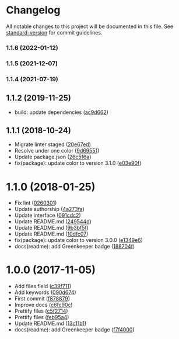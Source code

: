 # Changelog

All notable changes to this project will be documented in this file. See [standard-version](https://github.com/conventional-changelog/standard-version) for commit guidelines.

### 1.1.6 (2022-01-12)

### 1.1.5 (2021-12-07)

### 1.1.4 (2021-07-19)

<a name="1.1.2"></a>
## 1.1.2 (2019-11-25)

* build: update dependencies ([ac9d662](https://github.com/kikobeats/colorable-dominant/commit/ac9d662))



<a name="1.1.1"></a>
## 1.1.1 (2018-10-24)

* Migrate linter staged ([20e67ed](https://github.com/kikobeats/colorable-dominant/commit/20e67ed))
* Resolve under one color ([9d69551](https://github.com/kikobeats/colorable-dominant/commit/9d69551))
* Update package.json ([26c5f6a](https://github.com/kikobeats/colorable-dominant/commit/26c5f6a))
* fix(package): update color to version 3.1.0 ([e03e90f](https://github.com/kikobeats/colorable-dominant/commit/e03e90f))



<a name="1.1.0"></a>
# 1.1.0 (2018-01-25)

* Fix lint ([0260301](https://github.com/kikobeats/colorable-dominant/commit/0260301))
* Update authorship ([4a273fa](https://github.com/kikobeats/colorable-dominant/commit/4a273fa))
* Update interface ([091cdc2](https://github.com/kikobeats/colorable-dominant/commit/091cdc2))
* Update README.md ([249544d](https://github.com/kikobeats/colorable-dominant/commit/249544d))
* Update README.md ([9b3bf5f](https://github.com/kikobeats/colorable-dominant/commit/9b3bf5f))
* Update README.md ([10dfc07](https://github.com/kikobeats/colorable-dominant/commit/10dfc07))
* fix(package): update color to version 3.0.0 ([e1349e6](https://github.com/kikobeats/colorable-dominant/commit/e1349e6))
* docs(readme): add Greenkeeper badge ([188704f](https://github.com/kikobeats/colorable-dominant/commit/188704f))



<a name="1.0.0"></a>
# 1.0.0 (2017-11-05)

* Add files field ([c39f711](https://github.com/kikobeats/colorable-dominant/commit/c39f711))
* Add keywords ([090d674](https://github.com/kikobeats/colorable-dominant/commit/090d674))
* First commit ([f878879](https://github.com/kikobeats/colorable-dominant/commit/f878879))
* Improve docs ([c6fc90c](https://github.com/kikobeats/colorable-dominant/commit/c6fc90c))
* Prettify files ([c5f2714](https://github.com/kikobeats/colorable-dominant/commit/c5f2714))
* Prettify files ([feb95a4](https://github.com/kikobeats/colorable-dominant/commit/feb95a4))
* Update README.md ([13c11b1](https://github.com/kikobeats/colorable-dominant/commit/13c11b1))
* docs(readme): add Greenkeeper badge ([f7f4000](https://github.com/kikobeats/colorable-dominant/commit/f7f4000))
